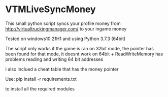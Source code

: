 # VTMLiveSyncMoney
This small python script syncs your profile money from http://virtualtruckingmanager.com/ to your ingame money

Tested on windows10 21H1 and using 
Python 3.7.3 (64bit)

The script only works if the game is ran on 32bit mode, the pointer has been found for that mode, it doesnt work on 64bit + ReadWriteMemory has problems reading and writing 64 bit addresses

I also inclued a cheat table that has the money pointer

Use:
pip install -r requirements.txt 

to install all the required modules
